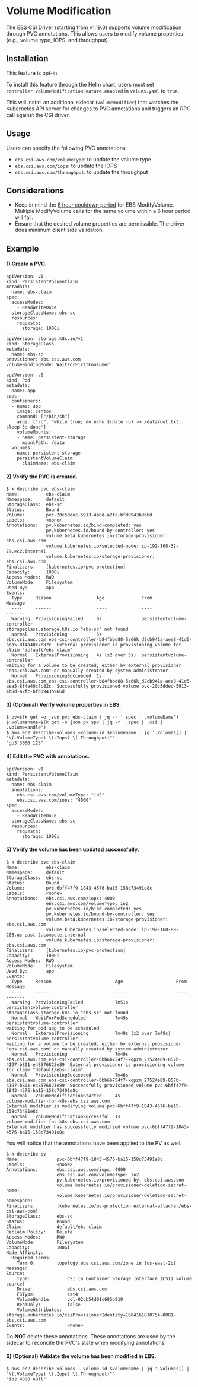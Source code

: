 # Volume Modification

The EBS CSI Driver (starting from v1.19.0) supports volume modification through PVC annotations. This allows users to modify volume properties (e.g., volume type, IOPS, and throughput). 

## Installation
This feature is opt-in. 

To install this feature through the Helm chart, users must set `controller.volumeModificationFeature.enabled` in `values.yaml` to `true`.

This will install an additional sidecar (`volumemodifier`) that watches the Kubernetes API server for changes to PVC annotations and triggers an RPC call against the CSI driver.

## Usage

Users can specify the following PVC annotations:

- `ebs.csi.aws.com/volumeType`: to update the volume type
- `ebs.csi.aws.com/iops`: to update the IOPS
- `ebs.csi.aws.com/throughput`: to update the throughput

## Considerations

- Keep in mind the [6 hour cooldown period](https://docs.aws.amazon.com/AWSEC2/latest/APIReference/API_ModifyVolume.html) for EBS ModifyVolume. Multiple ModifyVolume calls for the same volume within a 6 hour period will fail. 
- Ensure that the desired volume properties are permissible. The driver does minimum client side validation. 

## Example

#### 1) Create a PVC.


```
apiVersion: v1
kind: PersistentVolumeClaim
metadata:
  name: ebs-claim
spec:
  accessModes:
    - ReadWriteOnce
  storageClassName: ebs-sc
  resources:
    requests:
      storage: 100Gi
---
apiVersion: storage.k8s.io/v1
kind: StorageClass
metadata:
  name: ebs-sc
provisioner: ebs.csi.aws.com
volumeBindingMode: WaitForFirstConsumer
---
apiVersion: v1
kind: Pod
metadata:
  name: app
spec:
  containers:
  - name: app
    image: centos
    command: ["/bin/sh"]
    args: ["-c", "while true; do echo $(date -u) >> /data/out.txt; sleep 5; done"]
    volumeMounts:
    - name: persistent-storage
      mountPath: /data
  volumes:
  - name: persistent-storage
    persistentVolumeClaim:
      claimName: ebs-claim
```

#### 2) Verify the PVC is created.

```
$ k describe pvc ebs-claim
Name:          ebs-claim
Namespace:     default
StorageClass:  ebs-sc
Status:        Bound
Volume:        pvc-20c5ddec-5913-4b8d-a2fc-bfd0943b966d
Labels:        <none>
Annotations:   pv.kubernetes.io/bind-completed: yes
               pv.kubernetes.io/bound-by-controller: yes
               volume.beta.kubernetes.io/storage-provisioner: ebs.csi.aws.com
               volume.kubernetes.io/selected-node: ip-192-168-32-79.ec2.internal
               volume.kubernetes.io/storage-provisioner: ebs.csi.aws.com
Finalizers:    [kubernetes.io/pvc-protection]
Capacity:      100Gi
Access Modes:  RWO
VolumeMode:    Filesystem
Used By:       app
Events:
  Type     Reason                 Age              From                                                                                     Message
  ----     ------                 ----             ----                                                                                     -------
  Warning  ProvisioningFailed     6s               persistentvolume-controller                                                              storageclass.storage.k8s.io "ebs-sc" not found
  Normal   Provisioning           5s               ebs.csi.aws.com_ebs-csi-controller-b84fbbd88-5z66k_d2cb941a-aee8-41d6-aea5-8f4a40c7c82c  External provisioner is provisioning volume for claim "default/ebs-claim"
  Normal   ExternalProvisioning   4s (x2 over 5s)  persistentvolume-controller                                                              waiting for a volume to be created, either by external provisioner "ebs.csi.aws.com" or manually created by system administrator
  Normal   ProvisioningSucceeded  1s               ebs.csi.aws.com_ebs-csi-controller-b84fbbd88-5z66k_d2cb941a-aee8-41d6-aea5-8f4a40c7c82c  Successfully provisioned volume pvc-20c5ddec-5913-4b8d-a2fc-bfd0943b966d
```

#### 3) (Optional) Verify volume properties in EBS.

```
$ pv=$(k get -o json pvc ebs-claim | jq -r '.spec | .volumeName')
$ volumename=$(k get -o json pv $pv | jq -r '.spec | .csi | .volumeHandle')
$ aws ec2 describe-volumes —volume-id $volumename | jq '.Volumes[] | "\(.VolumeType) \(.Iops) \(.Throughput)"'
"gp3 3000 125"
```

#### 4) Edit the PVC with annotations.

```
apiVersion: v1
kind: PersistentVolumeClaim
metadata:
  name: ebs-claim
  annotations:
	ebs.csi.aws.com/volumeType: "io2"
	ebs.csi.aws.com/iops: "4000"
spec:
  accessModes:
    - ReadWriteOnce
  storageClassName: ebs-sc
  resources:
    requests:
      storage: 100Gi
```

#### 5) Verify the volume has been updated successfully.


```
$ k describe pvc ebs-claim
Name:          ebs-claim
Namespace:     default
StorageClass:  ebs-sc
Status:        Bound
Volume:        pvc-6bff47f9-1843-4576-ba15-158c73491e8c
Labels:        <none>
Annotations:   ebs.csi.aws.com/iops: 4000
               ebs.csi.aws.com/volumeType: io2
               pv.kubernetes.io/bind-completed: yes
               pv.kubernetes.io/bound-by-controller: yes
               volume.beta.kubernetes.io/storage-provisioner: ebs.csi.aws.com
               volume.kubernetes.io/selected-node: ip-192-168-88-208.us-east-2.compute.internal
               volume.kubernetes.io/storage-provisioner: ebs.csi.aws.com
Finalizers:    [kubernetes.io/pvc-protection]
Capacity:      100Gi
Access Modes:  RWO
VolumeMode:    Filesystem
Used By:       app
Events:
  Type     Reason                        Age                    From                                                                                      Message
  ----     ------                        ----                   ----                                                                                      -------
  Warning  ProvisioningFailed            7m51s                  persistentvolume-controller                                                               storageclass.storage.k8s.io "ebs-sc" not found
  Normal   WaitForPodScheduled           7m49s                  persistentvolume-controller                                                               waiting for pod app to be scheduled
  Normal   ExternalProvisioning          7m49s (x2 over 7m49s)  persistentvolume-controller                                                               waiting for a volume to be created, either by external provisioner "ebs.csi.aws.com" or manually created by system administrator
  Normal   Provisioning                  7m49s                  ebs.csi.aws.com_ebs-csi-controller-6bb6b754f7-kqpzm_27524e89-857b-4197-b801-e48576823e89  External provisioner is provisioning volume for claim "default/ebs-claim"
  Normal   ProvisioningSucceeded         7m46s                  ebs.csi.aws.com_ebs-csi-controller-6bb6b754f7-kqpzm_27524e89-857b-4197-b801-e48576823e89  Successfully provisioned volume pvc-6bff47f9-1843-4576-ba15-158c73491e8c
  Normal   VolumeModificationStarted     4s                     volume-modifier-for-k8s-ebs.csi.aws.com                                                   External modifier is modifying volume pvc-6bff47f9-1843-4576-ba15-158c73491e8c
  Normal   VolumeModificationSuccessful  1s                     volume-modifier-for-k8s-ebs.csi.aws.com                                                   External modifier has successfully modified volume pvc-6bff47f9-1843-4576-ba15-158c73491e8c
```

You will notice that the annotations have been applied to the PV as well.

```
$ k describe pv           
Name:              pvc-6bff47f9-1843-4576-ba15-158c73491e8c
Labels:            <none>
Annotations:       ebs.csi.aws.com/iops: 4000
                   ebs.csi.aws.com/volumeType: io2
                   pv.kubernetes.io/provisioned-by: ebs.csi.aws.com
                   volume.kubernetes.io/provisioner-deletion-secret-name: 
                   volume.kubernetes.io/provisioner-deletion-secret-namespace: 
Finalizers:        [kubernetes.io/pv-protection external-attacher/ebs-csi-aws-com]
StorageClass:      ebs-sc
Status:            Bound
Claim:             default/ebs-claim
Reclaim Policy:    Delete
Access Modes:      RWO
VolumeMode:        Filesystem
Capacity:          100Gi
Node Affinity:     
  Required Terms:  
    Term 0:        topology.ebs.csi.aws.com/zone in [us-east-2b]
Message:           
Source:
    Type:              CSI (a Container Storage Interface (CSI) volume source)
    Driver:            ebs.csi.aws.com
    FSType:            ext4
    VolumeHandle:      vol-02cb54d01c685b919
    ReadOnly:          false
    VolumeAttributes:      storage.kubernetes.io/csiProvisionerIdentity=1684161810754-8081-ebs.csi.aws.com
Events:                <none>
```

Do **NOT** delete these annotations. These annotations are used by the sidecar to reconcile the PVC's state when modifying annotations.

#### 6) (Optional) Validate the volume has been modified in EBS.
```
$ aws ec2 describe-volumes --volume-id $volumename | jq '.Volumes[] | "\(.VolumeType) \(.Iops) \(.Throughput)"'
"io2 4000 null"
```

